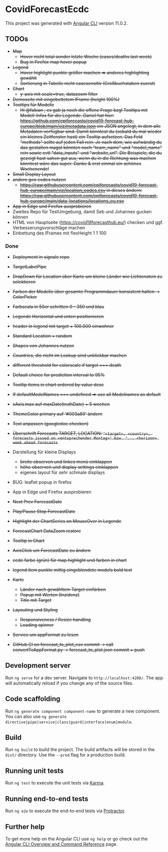 # CovidForecastEcdc

This project was generated with [Angular CLI](https://github.com/angular/angular-cli) version 11.0.2.

## TODOs

- ~~Map~~
  - ~~Hover nicht total sonder letzte Woche (cases/deaths last week)~~
  - ~~Bug in Firefox map hover popup~~
- ~~Legend~~
  - ~~Hover highlight punkte größer machen => anderes highlighting gewählt~~
  - ~~Sortierung in Tabelle nicht casesensitiv (Großbuchstaben zuerst)~~
- ~~Chart~~
  - ~~y-axis mit scale=true, datazoom filter~~
- ~~Demoseite mit eingebettetem IFrame (height 100%)~~
- ~~Tooltips für Modelle~~
  - ~~Hi @fabian , es gab ja noch die offene Frage bzgl Tooltips mit Modell-Infos für die Legende. Daniel hat hier: <https://github.com/epiforecasts/covid19-forecast-hub-europe/blob/main/viz/metadata.json> ein JSON angelegt, in dem alle Metadaten verfügbar sind. Damit könntest du (sobald du mal wieder ein kleines Zeitfenster hast) ein Tooltip aufsetzen. Das Feld "methods" sollte auf jeden Fall rein. Je nach dem, wie aufwändig du das gestalten magst könnten noch "team_name" und "model_name" rein sowie evtl "data_inputs" und "website_url". Die Beispiele, die du gezeigt hast sahen gut aus, wenn du in die Richtung was machen könntest wäre das super. Danke & erst einmal ein schönes Wochenende!~~
- ~~Small Display Layout~~
- ~~andere geo codes nutzen~~
  - ~~<https://raw.githubusercontent.com/epiforecasts/covid19-forecast-hub-europe/main/viz/location_codes.csv> in dieses ändern: <https://raw.githubusercontent.com/epiforecasts/covid19-forecast-hub-europe/main/data-locations/locations_eu.csv>~~
- ~~App in Edge und Firefox ausprobieren~~
- Zweites Repo für TestUmgebung, damit Seb und Johannes gucken können
- HTML von Hauptseite (<https://covid19forecasthub.eu/>) checken und ggf. Verbesserungsvorschläge machen
- Einbettung des IFrames mit flexHeight 1 1 100

### Done

- ~~Deployment in signale repo~~
- ~~TargetLabelPipe~~
- ~~DropDown für Location über Karte um kleine Länder wie Lichtenstein zu selektieren~~
- ~~Farben der Modelle über gesamte Programmdauer konsistent halten -> ColorPicker~~
- ~~Farbscala in 50er schritten 0 - 350 und blau~~
- ~~Legende Horizontal und unten positionieren~~
- ~~header in legend mit target + 100.000 einwohner~~
- ~~Standard Location = random~~
- ~~Shapes von Johannes nutzen~~
- ~~Countries, die nicht im Lookup sind unklickbar machen~~
- ~~different threshold for colorscale if target === death~~
- ~~Default choice for prediction interval to 95%~~
- ~~Tooltip items in chart ordered by value desc~~
- ~~If defaultModelNames === undefined => use all Modelnames as default~~
- ~~xAxis.max auf maxDate(truthDate) + 5 wochen~~
- ~~ThemeColor primary auf '#003a80' ändern~~
- ~~Text anpassen (googledoc checken)~~
- ~~Überschrift Forecasts TARGET, LOCATION: `"<target>, <country>, forecasts issued on <entsprechender Montag>" bzw. "... <horizon> week ahead forecasts`~~
- Darstellung für kleine Displays
  - ~~breite observen und linkes menü einklappen~~
  - ~~höhe observen und display settings einklappen~~
  - eigenes layout für sehr schmale displays
- BUG: leaflet popup in firefox
- App in Edge und Firefox ausprobieren

- ~~Next Prev ForecastDate~~
- ~~Play/Pause Stop ForecastDate~~
- ~~Highlight der ChartSeries on MouseOver in Legende~~
- ~~ForecastChart DataZoom restore~~
- ~~Tooltip in Chart~~
- ~~AxisClick um ForecastDate zu ändern~~
- ~~ecdc farbe (grün) für map highlight und farben in chart~~
- ~~legend item punkte mittig eingeblendete models bold text~~
- ~~Karte~~
  - ~~Länder nach gewähltem Target einfärben~~
  - ~~Popup mit Werten (Inzidenz)~~
  - ~~Title mit Target~~
- ~~Layouting und Styling~~
  - ~~Responsiveness / Resize handling~~
  - ~~Loading spinner~~
- ~~Service um appFormat zu lesen~~
- ~~GitHub CI on forecast_to_plot_csv commit -> call convertToAppFormat.py -> forecast_to_plot.json commit + push~~

## Development server

Run `ng serve` for a dev server. Navigate to `http://localhost:4200/`. The app will automatically reload if you change any of the source files.

## Code scaffolding

Run `ng generate component component-name` to generate a new component. You can also use `ng generate directive|pipe|service|class|guard|interface|enum|module`.

## Build

Run `ng build` to build the project. The build artifacts will be stored in the `dist/` directory. Use the `--prod` flag for a production build.

## Running unit tests

Run `ng test` to execute the unit tests via [Karma](https://karma-runner.github.io).

## Running end-to-end tests

Run `ng e2e` to execute the end-to-end tests via [Protractor](http://www.protractortest.org/).

## Further help

To get more help on the Angular CLI use `ng help` or go check out the [Angular CLI Overview and Command Reference](https://angular.io/cli) page.
